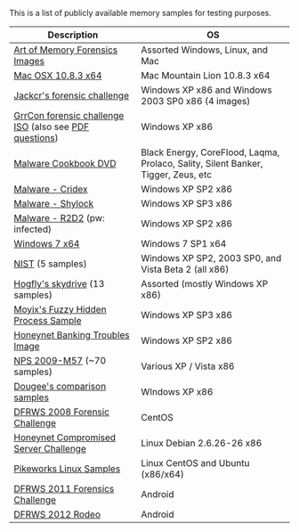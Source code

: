 This is a list of publicly available memory samples for testing purposes. 

| Description | OS|
|-------------|---|
| [Art of Memory Forensics Images](http://www.memoryanalysis.net/#!amf/cmg5) | Assorted Windows, Linux, and Mac |
| [Mac OSX 10.8.3 x64](http://www.memoryanalysis.net/memuploads/MacMountainLion_10_8_3_AMDx64.vmem.7z) | Mac Mountain Lion 10.8.3 x64|
| [Jackcr's forensic challenge](https://t.co/Rfx8Iw7j) | Windows XP x86 and Windows 2003 SP0 x86 (4 images)|
| [GrrCon forensic challenge ISO](http://t.co/m0JCvrnV) (also see [PDF questions](http://t.co/tgpdyUWb)) |Windows XP x86 |
| [Malware Cookbook DVD](https://www.sendspace.com/pro/dl/p87m18) | Black Energy, CoreFlood, Laqma, Prolaco, Sality, Silent Banker, Tigger, Zeus, etc |
| [Malware - Cridex](http://files.sempersecurus.org/dumps/cridex_memdump.zip)  |  Windows XP SP2 x86 |
| [Malware - Shylock](http://various-things.googlecode.com/files/vmem2.zip)  |  Windows XP SP3 x86 |
| [Malware - R2D2](http://www.mediafire.com/file/yxqodp1p2aca91x/0zapftis.rar) (pw: infected)  |  Windows XP SP2 x86 |
| [Windows 7 x64](http://jessekornblum.livejournal.com/293291.html) | Windows 7 SP1 x64 |
| [NIST](http://www.cfreds.nist.gov/mem/memory-images.rar) (5 samples) |  Windows XP SP2, 2003 SP0, and Vista Beta 2 (all x86)|
| [Hogfly's skydrive](http://cid-5694a755c9c6a175.skydrive.live.com/browse.aspx/Public) (13 samples) |  Assorted (mostly Windows XP x86) |
| [Moyix's Fuzzy Hidden Process Sample](http://amnesia.gtisc.gatech.edu/~moyix/ds_fuzz_hidden_proc.img.bz2) |  Windows XP SP3 x86 |
| [Honeynet Banking Troubles Image](https://www.honeynet.org/challenges/2010_3_banking_troubles) |  Windows XP SP2 x86 |
| [NPS 2009-M57](http://downloads.digitalcorpora.org/corpora/scenarios/2009-m57-patents/ram/) (~70 samples)  |   Various XP / Vista x86 |
| [Dougee's comparison samples](http://dougee652.blogspot.com/2011/04/malware-memory-images.html) |  WIndows XP x86 |
| [DFRWS 2008 Forensic Challenge](http://www.dfrws.org/2008/challenge/submission.shtml)  |  CentOS |
| [Honeynet Compromised Server Challenge](http://www.honeynet.org/challenges/2011_7_compromised_server)  |  Linux Debian 2.6.26-26 x86 |
| [Pikeworks Linux Samples](http://secondlookforensics.com/images.html)  |  Linux CentOS and Ubuntu (x86/x64) |
| [DFRWS 2011 Forensics Challenge](http://www.dfrws.org/2011/challenge/Case1.tgz)  |  Android |
| [DFRWS 2012 Rodeo](http://dfrws.org/2012/Rodeo2012.tgz)  |  Android |
